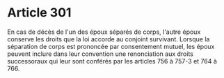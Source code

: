 # Article 301

En cas de décès de l'un des époux séparés de corps, l'autre époux conserve les droits que la loi accorde au conjoint survivant. Lorsque la séparation de corps est prononcée par consentement mutuel, les époux peuvent inclure dans leur convention une renonciation aux droits successoraux qui leur sont conférés par les articles 756 à 757-3 et 764 à 766.
